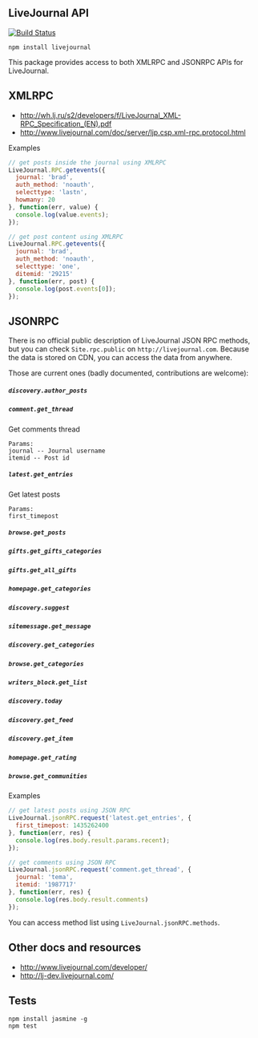 ## LiveJournal API

[![Build Status](https://travis-ci.org/agentcooper/node-livejournal.svg?branch=master)](https://travis-ci.org/agentcooper/node-livejournal)

`npm install livejournal`

This package provides access to both XMLRPC and JSONRPC APIs for LiveJournal.

## XMLRPC

* http://wh.lj.ru/s2/developers/f/LiveJournal_XML-RPC_Specification_(EN).pdf
* http://www.livejournal.com/doc/server/ljp.csp.xml-rpc.protocol.html

Examples

```javascript
// get posts inside the journal using XMLRPC
LiveJournal.RPC.getevents({
  journal: 'brad',
  auth_method: 'noauth',
  selecttype: 'lastn',
  howmany: 20
}, function(err, value) {
  console.log(value.events);
});
```

```javascript
// get post content using XMLRPC
LiveJournal.RPC.getevents({
  journal: 'brad',
  auth_method: 'noauth',
  selecttype: 'one',
  ditemid: '29215'
}, function(err, post) {
  console.log(post.events[0]);
});
```

## JSONRPC

There is no official public description of LiveJournal JSON RPC methods, but you can check `Site.rpc.public` on `http://livejournal.com`. Because the data is stored on CDN, you can access the data from anywhere.

Those are current ones (badly documented, contributions are welcome):

##### `discovery.author_posts`
##### `comment.get_thread`
Get comments thread
```
Params:
journal -- Journal username
itemid -- Post id
```
##### `latest.get_entries`
Get latest posts
```
Params:
first_timepost
```
##### `browse.get_posts`
##### `gifts.get_gifts_categories`
##### `gifts.get_all_gifts`
##### `homepage.get_categories`
##### `discovery.suggest`
##### `sitemessage.get_message`
##### `discovery.get_categories`
##### `browse.get_categories`
##### `writers_block.get_list`
##### `discovery.today`
##### `discovery.get_feed`
##### `discovery.get_item`
##### `homepage.get_rating`
##### `browse.get_communities`


Examples

```js
// get latest posts using JSON RPC
LiveJournal.jsonRPC.request('latest.get_entries', {
  first_timepost: 1435262400
}, function(err, res) {
  console.log(res.body.result.params.recent);
});
```

```js
// get comments using JSON RPC
LiveJournal.jsonRPC.request('comment.get_thread', {
  journal: 'tema',
  itemid: '1987717'
}, function(err, res) {
  console.log(res.body.result.comments)
});
```

You can access method list using `LiveJournal.jsonRPC.methods`.

## Other docs and resources

* http://www.livejournal.com/developer/
* http://lj-dev.livejournal.com/

## Tests

```
npm install jasmine -g
npm test
```
